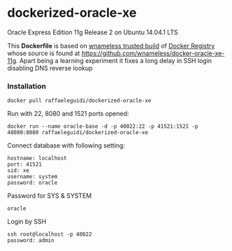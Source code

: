 dockerized-oracle-xe
====================

Oracle Express Edition 11g Release 2 on Ubuntu 14.04.1 LTS

This **Dockerfile** is based on [wnameless trusted build](https://registry.hub.docker.com/u/wnameless/oracle-xe-11g/) of [Docker Registry](https://registry.hub.docker.com/) whose source is found at https://github.com/wnameless/docker-oracle-xe-11g. Apart being a learning experiment it fixes a long delay in SSH login disabling DNS reverse lookup

### Installation
```
docker pull raffaeleguidi/dockerized-oracle-xe
```

Run with 22, 8080 and 1521 ports opened:
```
docker run --name oracle-base -d -p 40022:22 -p 41521:1521 -p 48080:8080 raffaeleguidi/dockerized-oracle-xe
```

Connect database with following setting:
```
hostname: localhost
port: 41521
sid: xe
username: system
password: oracle
```

Password for SYS & SYSTEM
```
oracle
```

Login by SSH
```
ssh root@localhost -p 40022
password: admin
```
